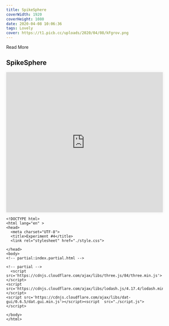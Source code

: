 ```yaml
---
title: SpikeSphere
coverWidth: 1920
coverHeight: 1080
date: 2020-04-08 10:06:36
tags: Lovely
cover: https://t1.picb.cc/uploads/2020/04/08/kFgrov.png
---
```


Read More
<!-- more -->

## SpikeSphere

<iframe src="https://beautiful-code.netlify.com/warm-green/dist/index.html" frameborder="0" style="width:100%;height:450px;box-shadow:0px 0px 10px #eee;">
</iframe>

```
<!DOCTYPE html>
<html lang="en" >
<head>
  <meta charset="UTF-8">
  <title>Experiment #4</title>
  <link rel="stylesheet" href="./style.css">

</head>
<body>
<!-- partial:index.partial.html -->

<!-- partial -->
  <script src='https://cdnjs.cloudflare.com/ajax/libs/three.js/84/three.min.js'></script>
<script src='https://cdnjs.cloudflare.com/ajax/libs/lodash.js/4.17.4/lodash.min.js'></script>
<script src='https://cdnjs.cloudflare.com/ajax/libs/dat-gui/0.6.5/dat.gui.min.js'></script><script  src="./script.js"></script>

</body>
</html>
```